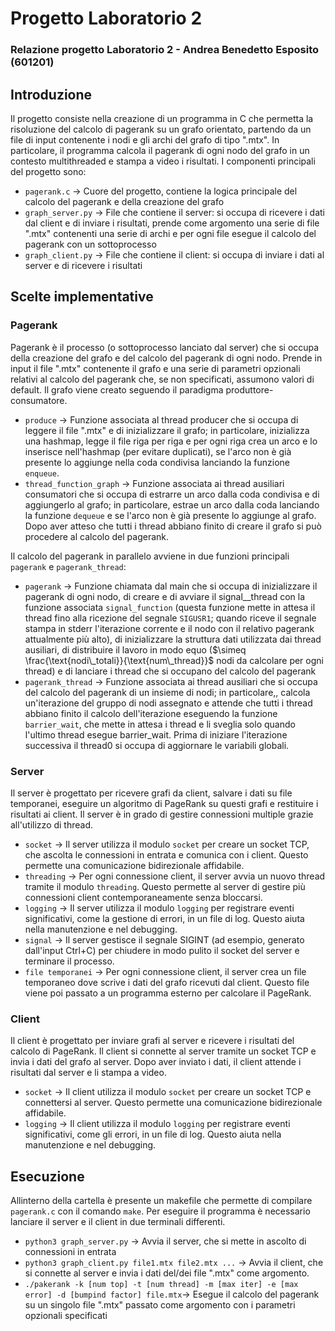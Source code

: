 # Progetto Laboratorio 2
### Relazione progetto Laboratorio 2 - Andrea Benedetto Esposito (601201)

## Introduzione 
Il progetto consiste nella creazione di un programma in C che permetta la risoluzione del calcolo di pagerank su un grafo orientato, partendo da un file di input contenente i nodi e gli archi del grafo di tipo ".mtx". In particolare, il programma calcola il pagerank di ogni nodo del grafo in un contesto multithreaded e stampa a video i risultati. I
componenti principali del progetto sono:
- `pagerank.c` -> Cuore del progetto, contiene la logica principale del calcolo del pagerank e della creazione del grafo  
- `graph_server.py` -> File che contiene il server: si occupa di ricevere i dati dal client e di inviare i risultati, prende come argomento una serie di file ".mtx" contenenti una serie di archi e per ogni file esegue il calcolo del pagerank con un sottoprocesso
- `graph_client.py` -> File che contiene il client: si occupa di inviare i dati al server e di ricevere i risultati

## Scelte implementative

### Pagerank
Pagerank è il processo (o sottoprocesso lanciato dal server) che si occupa della creazione del grafo e del calcolo del pagerank di ogni nodo.
Prende in input il file ".mtx" contenente il grafo e una serie di parametri opzionali relativi al calcolo del pagerank che, se non specificati, assumono valori di default. 
Il grafo viene creato seguendo il paradigma produttore-consumatore.
- `produce` -> Funzione associata al thread producer che si occupa di leggere il file ".mtx" e di inizializzare il grafo; in particolare, inizializza una hashmap, legge il file riga per riga e per ogni riga crea un arco e lo inserisce nell'hashmap (per evitare duplicati), se l'arco non è già presente lo aggiunge nella coda condivisa lanciando la funzione `enqueue`.
- `thread_function_graph` -> Funzione associata ai thread ausiliari consumatori che si occupa di estrarre un arco dalla coda condivisa e di aggiungerlo al grafo; in particolare, estrae un arco dalla coda lanciando la funzione `dequeue` e se l'arco non è già presente lo aggiunge al grafo.
Dopo aver atteso che tutti i thread abbiano finito di creare il grafo si può procedere al calcolo del pagerank.

Il calcolo del pagerank in parallelo avviene in due funzioni principali `pagerank` e `pagerank_thread`:
- `pagerank` -> Funzione chiamata dal main che si occupa di inizializzare il pagerank di ogni nodo, di creare e di avviare il signal__thread con la funzione associata `signal_function` (questa funzione mette in attesa il thread fino alla ricezione del segnale `SIGUSR1`; quando riceve il segnale stampa in stderr l'iterazione corrente e il nodo con il relativo pagerank attualmente più alto), di inizializzare la struttura dati utilizzata dai thread ausiliari, di distribuire il lavoro in modo equo ($\simeq \frac{\text{nodi\_totali}}{\text{num\_thread}}$ nodi da calcolare per ogni thread) e di lanciare i thread che si occupano del calcolo del pagerank
- `pagerank_thread` -> Funzione associata ai thread ausiliari che si occupa del calcolo del pagerank di un insieme di nodi; in particolare,, calcola un'iterazione del gruppo di nodi assegnato e attende che tutti i thread abbiano finito il calcolo dell'iterazione eseguendo la funzione  `barrier_wait`, che mette in attesa i thread e li sveglia solo quando l'ultimo thread esegue barrier_wait. Prima di iniziare l'iterazione successiva il thread0 si occupa di aggiornare le variabili globali. 

### Server
Il server è progettato per ricevere grafi da client, salvare i dati su file temporanei, eseguire un algoritmo di PageRank su questi grafi e restituire i risultati ai client. Il server è in grado di gestire connessioni multiple grazie all'utilizzo di thread.
- `socket` -> Il server utilizza il modulo `socket` per creare un socket TCP, che ascolta le connessioni in entrata e comunica con i client. Questo permette una comunicazione bidirezionale affidabile.
- `threading` -> Per ogni connessione client, il server avvia un nuovo thread tramite il modulo `threading`. Questo permette al server di gestire più connessioni client contemporaneamente senza bloccarsi.
- `logging` -> Il server utilizza il modulo `logging` per registrare eventi significativi, come la gestione di errori, in un file di log. Questo aiuta nella manutenzione e nel debugging.
- `signal` -> Il server gestisce il segnale SIGINT (ad esempio, generato dall'input Ctrl+C) per chiudere in modo pulito il socket del server e terminare il processo.
- `file temporanei` -> Per ogni connessione client, il server crea un file temporaneo dove scrive i dati del grafo ricevuti dal client. Questo file viene poi passato a un programma esterno per calcolare il PageRank.

### Client
Il client è progettato per inviare grafi al server e ricevere i risultati del calcolo di PageRank. Il client si connette al server tramite un socket TCP e invia i dati del grafo al server. Dopo aver inviato i dati, il client attende i risultati dal server e li stampa a video. 
- `socket` -> Il client utilizza il modulo `socket` per creare un socket TCP e connettersi al server. Questo permette una comunicazione bidirezionale affidabile.
- `logging` -> Il client utilizza il modulo `logging` per registrare eventi significativi, come gli errori, in un file di log. Questo aiuta nella manutenzione e nel debugging.

## Esecuzione
Allinterno della cartella è presente un makefile che permette di compilare `pagerank.c` con il comando `make`.
Per eseguire il programma è necessario lanciare il server e il client in due terminali differenti. 
- `python3 graph_server.py` -> Avvia il server, che si mette in ascolto di connessioni in entrata
- `python3 graph_client.py file1.mtx file2.mtx ...` -> Avvia il client, che si connette al server e invia i dati del/dei file ".mtx" come argomento.
- `./pakerank -k [num top] -t [num thread] -m [max iter] -e [max error] -d [bumpind factor] file.mtx`-> Esegue il calcolo del pagerank su un singolo file ".mtx" passato come argomento con i parametri opzionali specificati







  